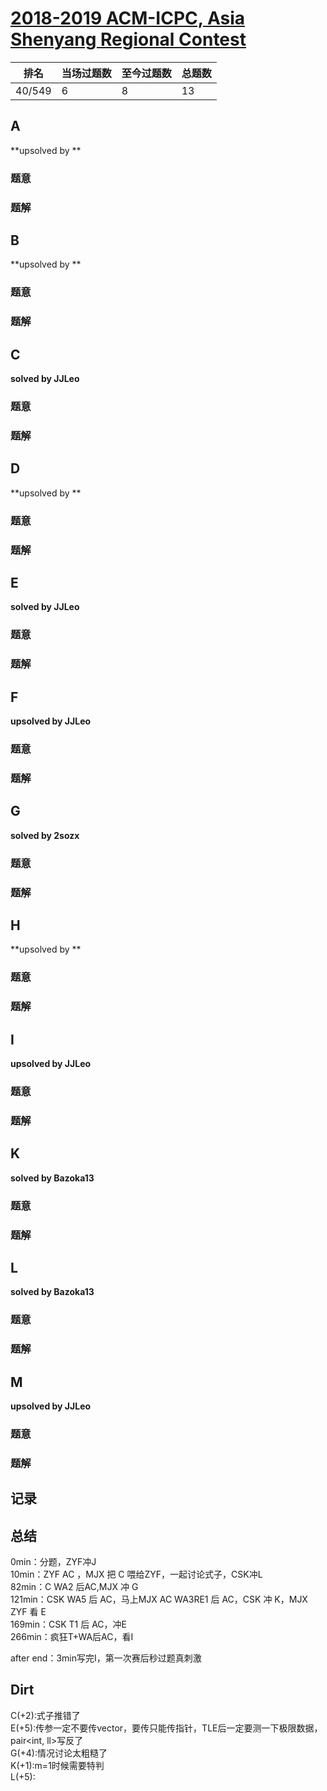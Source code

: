 # [2018-2019 ACM-ICPC, Asia Shenyang Regional Contest](https://codeforces.com/gym/101955)

| 排名   | 当场过题数 | 至今过题数 | 总题数 |
| ------ | ---------- | ---------- | ------ |
| 40/549 | 6          | 8          | 13     |

## **A**

**upsolved by **

### 题意



### 题解



## **B**

**upsolved by **

### 题意



### 题解



## **C**

**solved by JJLeo**

### 题意



### 题解



## **D**

**upsolved by **

### 题意



### 题解



## **E**

**solved by JJLeo**

### 题意



### 题解



## **F**

**upsolved by JJLeo**

### 题意



### 题解



## **G**

**solved by 2sozx**

### 题意



### 题解



## **H**

**upsolved by **

### 题意



### 题解



## **I**

**upsolved by JJLeo**

### 题意



### 题解



## **K**

**solved by Bazoka13**

### 题意



### 题解



## **L**

**solved by Bazoka13**

### 题意



### 题解



## **M**

**upsolved by JJLeo**

### 题意



### 题解



## **记录**



## **总结**

0min：分题，ZYF冲J<br>10min：ZYF AC ，MJX 把 C 喂给ZYF，一起讨论式子，CSK冲L<br>82min：C WA2 后AC,MJX 冲 G<br>121min：CSK WA5 后 AC，马上MJX AC WA3RE1 后 AC，CSK 冲 K，MJX ZYF 看 E<br>169min：CSK T1 后 AC，冲E<br>266min：疯狂T+WA后AC，看I<br>

after end：3min写完I，第一次赛后秒过题真刺激

## **Dirt**

C(+2):式子推错了<br>E(+5):传参一定不要传vector，要传只能传指针，TLE后一定要测一下极限数据，pair<int, ll>写反了<br>G(+4):情况讨论太粗糙了<br>K(+1):m=1时候需要特判<br>L(+5):
